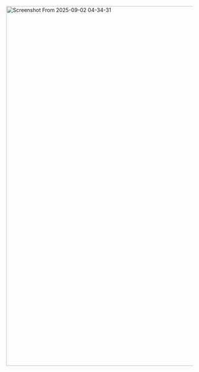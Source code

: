 <img width="702" height="970" alt="Screenshot From 2025-09-02 04-34-31" src="https://github.com/user-attachments/assets/aeccf679-e6e1-4a72-861a-1f75389a7e3c" />
